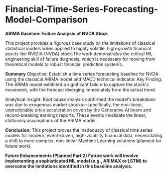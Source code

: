# Financial-Time-Series-Forecasting-Model-Comparison

**ARIMA Baseline: Failure Analysis of NVDA Stock**

This project provides a rigorous case study on the limitations of classical statistical models when applied to highly volatile, high-growth financial assets like NVIDIA (NVDA) stock.The work demonstrates the critical ML engineering skill of failure diagnosis, which is necessary for moving from theoretical models to robust financial prediction systems.

**Summary**
Objective: Establish a time series forecasting baseline for NVDA using the classical ARIMA model and MACD technical indicator.
Key Finding: The ARIMA model exhibited a significant failure to capture the stock's movement, with the forecast diverging immediately from the actual trend.

Analytical Insight: Root cause analysis confirmed the model's breakdown was due to exogenous market shocks—specifically, the non-linear, unpredictable price acceleration driven by the Generative AI boom and record-breaking earnings reports. These events invalidate the linear, stationary assumptions of the ARIMA model.

**Conclusion:** This project proves the inadequacy of classical time series models for modern, event-driven, high-volatility financial data, necessitating a shift to more complex, non-linear Machine Learning solutions (planned for future work).





**Future Enhancements (Planned Part 2)**
**Future work will involve implementing a sophisticated ML model (e.g., ARIMAX or LSTM) to overcome the limitations identified in this baseline analysis.**
